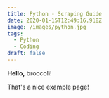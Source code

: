 ```yaml
---
title: Python - Scraping Guide
date: 2020-01-15T12:49:16.918Z
image: /images/python.jpg
tags:
  - Python
  - Coding
draft: false
---
```

**Hello,** broccoli!

That's a nice example page!
